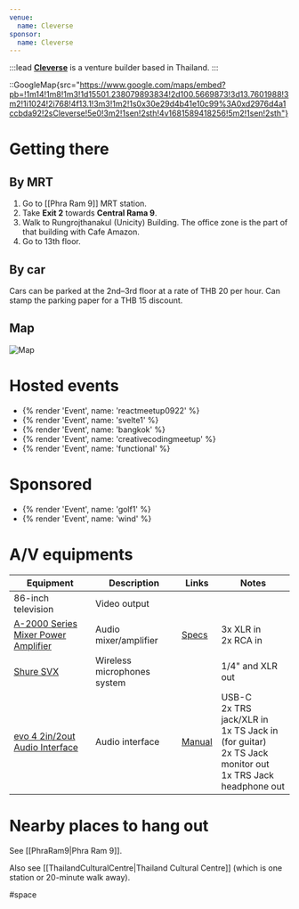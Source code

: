 ```yaml
---
venue:
  name: Cleverse
sponsor:
  name: Cleverse
---
```


:::lead
[**Cleverse**](https://cleverse.com/) is a venture builder based in Thailand.
:::

::GoogleMap{src="https://www.google.com/maps/embed?pb=!1m14!1m8!1m3!1d15501.238079893834!2d100.5669873!3d13.7601988!3m2!1i1024!2i768!4f13.1!3m3!1m2!1s0x30e29d4b41e10c99%3A0xd2976d4a1ccbda92!2sCleverse!5e0!3m2!1sen!2sth!4v1681589418256!5m2!1sen!2sth"}

# Getting there

## By MRT

1. Go to [[Phra Ram 9]] MRT station.
2. Take **Exit 2** towards **Central Rama 9**.
3. Walk to Rungrojthanakul (Unicity) Building. The office zone is the part of that building with Cafe Amazon.
4. Go to 13th floor.

## By car

Cars can be parked at the 2nd–3rd floor at a rate of THB 20 per hour. Can stamp the parking paper for a THB 15 discount.

## Map

![Map](https://user-images.githubusercontent.com/193136/233851115-80cd8034-4d18-477b-a3b1-c12108fc96d8.jpg)

# Hosted events

- {% render 'Event', name: 'reactmeetup0922' %}
- {% render 'Event', name: 'svelte1' %}
- {% render 'Event', name: 'bangkok' %}
- {% render 'Event', name: 'creativecodingmeetup' %}
- {% render 'Event', name: 'functional' %}

# Sponsored

- {% render 'Event', name: 'golf1' %}
- {% render 'Event', name: 'wind' %}

# A/V equipments

| Equipment | Description | Links | Notes |
| --------- | ----------- | ----- | ----- |
| 86-inch television | Video output | |
| [A-2000 Series Mixer Power Amplifier](https://toathailand.com/products/amplifiers/a-2000-series) | Audio mixer/amplifier | [Specs](https://toathailand.com/document/37-a-2000-series-mixer-power-amplifiers-brochure-(ce-au-version)-brochure.pdf) | 3x XLR in<br>2x RCA in |
| [Shure SVX](https://www.shure.com/en-ASIA/products/wireless-systems/svx-wireless-systems) | Wireless microphones system | | 1/4" and XLR out |
| [evo 4 2in/2out Audio Interface](https://evo.audio/products/audio-interfaces/evo-4/overview/) | Audio interface | [Manual](https://www.bhphotovideo.com/lit_files/593252.pdf) | USB-C<br>2x TRS jack/XLR in<br>1x TS Jack in (for guitar)<br>2x TS Jack monitor out<br>1x TRS Jack headphone out |

# Nearby places to hang out

See [[PhraRam9|Phra Ram 9]].

Also see [[ThailandCulturalCentre|Thailand Cultural Centre]] (which is one station or 20-minute walk away).

#space